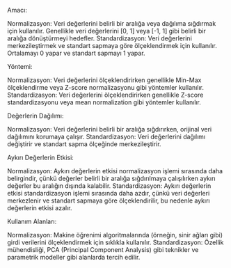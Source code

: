 
Amacı:

Normalizasyon: Veri değerlerini belirli bir aralığa veya dağılıma sığdırmak için kullanılır. Genellikle veri değerlerini [0, 1] veya [-1, 1] gibi belirli bir aralığa dönüştürmeyi hedefler.
Standardizasyon: Veri değerlerini merkezileştirmek ve standart sapmaya göre ölçeklendirmek için kullanılır. Ortalamayı 0 yapar ve standart sapmayı 1 yapar.


Yöntemi:

Normalizasyon: Veri değerlerini ölçeklendirirken genellikle Min-Max ölçeklendirme veya Z-score normalizasyonu gibi yöntemler kullanılır.
Standardizasyon: Veri değerlerini ölçeklendirirken genellikle Z-score standardizasyonu veya mean normalization gibi yöntemler kullanılır.

Değerlerin Dağılımı:

Normalizasyon: Veri değerlerini belirli bir aralığa sığdırırken, orijinal veri dağılımını korumaya çalışır.
Standardizasyon: Veri değerlerini dağılımı değiştirir ve standart sapma ölçeğinde merkezileştirir.

Aykırı Değerlerin Etkisi:

Normalizasyon: Aykırı değerlerin etkisi normalizasyon işlemi sırasında daha belirgindir, çünkü değerler belirli bir aralığa sığdırılmaya çalışılırken aykırı değerler bu aralığın dışında kalabilir.
Standardizasyon: Aykırı değerlerin etkisi standardizasyon işlemi sırasında daha azdır, çünkü veri değerleri merkezlenir ve standart sapmaya göre ölçeklendirilir, bu nedenle aykırı değerlerin etkisi azalır.

Kullanım Alanları:

Normalizasyon: Makine öğrenimi algoritmalarında (örneğin, sinir ağları gibi) girdi verilerini ölçeklendirmek için sıklıkla kullanılır.
Standardizasyon: Özellik mühendisliği, PCA (Principal Component Analysis) gibi teknikler ve parametrik modeller gibi alanlarda tercih edilir.